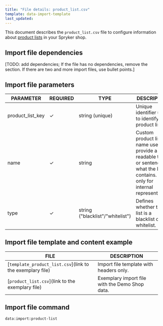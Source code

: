```yaml
---
title: "File details: product_list.csv"
template: data-import-template
last_updated: 
---
```


This document describes the `product_list.csv` file to configure information about [product lists](https://docs.spryker.com/docs/pbc/all/product-information-management/202212.0/base-shop/feature-overviews/product-lists-feature-overview.html) in your Spryker shop.

## Import file dependencies

[TODO: add dependencies; If the file has no dependencies, remove the section. If there are two and more import files, use bullet points.]

## Import file parameters

| PARAMETER | REQUIRED |  TYPE | DESCRIPTION |
| --- | --- | --- | --- |
| product_list_key | &check; | string (unique) | Unique identifier used to identify a product list. |
|name|&check;|string|Custom product list name used to provide a readable title or sentence of what the list contains. Used only for internal representation.|
|type|&check;|string ("blacklist"/"whitelist")|Defines whether the list is a blacklist or a whitelist.|

## Import file template and content example

| FILE | DESCRIPTION |
|---|---|
| [`template_product_list.csv`](link to the exemplary file)<!--after doc moved to proper place, upload CSV to S3 and add a link-->| Import file template with headers only. |
| [`product_list.csv`](link to the exemplary file)<!--after doc moved to proper place, upload CSV to S3 and add a link--> | Exemplary import file with the Demo Shop data. |


## Import file command

```bash
data:import:product-list
```